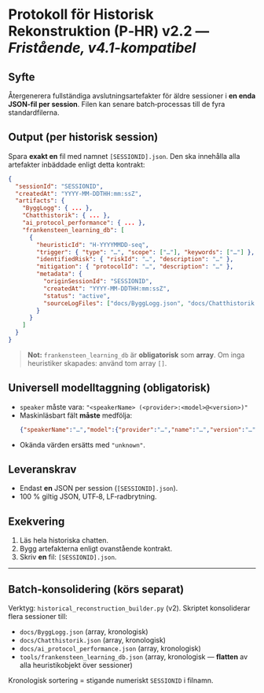 # Protokoll för Historisk Rekonstruktion (P‑HR) v2.2 — *Fristående, v4.1-kompatibel*

## Syfte
Återgenerera fullständiga avslutningsartefakter för äldre sessioner i **en enda JSON-fil per session**. Filen kan senare batch‑processas till de fyra standardfilerna.

## Output (per historisk session)
Spara **exakt en** fil med namnet `[SESSIONID].json`. Den ska innehålla alla artefakter inbäddade enligt detta kontrakt:

```json
{
  "sessionId": "SESSIONID",
  "createdAt": "YYYY-MM-DDTHH:mm:ssZ",
  "artifacts": {
    "ByggLogg": { ... },
    "Chatthistorik": { ... },
    "ai_protocol_performance": { ... },
    "frankensteen_learning_db": [
      {
        "heuristicId": "H-YYYYMMDD-seq",
        "trigger": { "type": "…", "scope": ["…"], "keywords": ["…"] },
        "identifiedRisk": { "riskId": "…", "description": "…" },
        "mitigation": { "protocolId": "…", "description": "…" },
        "metadata": {
          "originSessionId": "SESSIONID",
          "createdAt": "YYYY-MM-DDTHH:mm:ssZ",
          "status": "active",
          "sourceLogFiles": ["docs/ByggLogg.json", "docs/Chatthistorik.json"]
        }
      }
    ]
  }
}
```
> **Not:** `frankensteen_learning_db` är **obligatorisk** som **array**. Om inga heuristiker skapades: använd tom array `[]`.

## Universell modelltaggning (obligatorisk)
- `speaker` måste vara: `"<speakerName> (<provider>:<model>@<version>)"`
- Maskinläsbart fält **måste** medfölja:
  ```json
  {"speakerName":"…","model":{"provider":"…","name":"…","version":"…"}}
  ```
- Okända värden ersätts med `"unknown"`.

## Leveranskrav
- Endast **en** JSON per session (`[SESSIONID].json`).
- 100 % giltig JSON, UTF‑8, LF‑radbrytning.

## Exekvering
1) Läs hela historiska chatten.  
2) Bygg artefakterna enligt ovanstående kontrakt.  
3) Skriv **en** fil: `[SESSIONID].json`.

---

## Batch‑konsolidering (körs separat)
Verktyg: `historical_reconstruction_builder.py` (v2). Skriptet konsoliderar flera sessioner till:

- `docs/ByggLogg.json` (array, kronologisk)
- `docs/Chatthistorik.json` (array, kronologisk)
- `docs/ai_protocol_performance.json` (array, kronologisk)
- `tools/frankensteen_learning_db.json` (array, kronologisk — **flatten** av alla heuristikobjekt över sessioner)

Kronologisk sortering = stigande numeriskt `SESSIONID` i filnamn.
